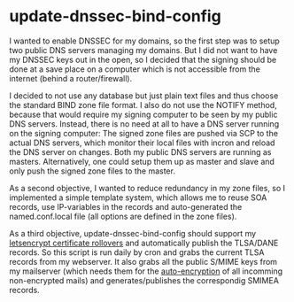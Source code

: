 # update-dnssec-bind-config #

I wanted to enable DNSSEC for my domains, so the first step was to setup two public DNS servers managing my domains. But I did not want to have my DNSSEC keys out in the open, so I decided that the signing should be done at a save place on a computer which is not accessible from the internet (behind a router/firewall).

I decided to not use any database but just plain text files and thus choose the standard BIND zone file format. I also do not use the NOTIFY method, because that would require my signing computer to be seen by my public DNS servers. Instead, there is no need at all to have a DNS server running on the signing computer: The signed zone files are pushed via SCP to the actual DNS servers, which monitor their local files with incron and reload the DNS server on changes. Both my public DNS servers are running as masters. Alternatively, one could setup them up as master and slave and only push the signed zone files to the master.

As a second objective, I wanted to reduce redundancy in my zone files, so I implemented a simple template system, which allows me to reuse SOA records, use IP-variables in the records and auto-generated the named.conf.local file (all options are defined in the zone files).

As a third objective, update-dnssec-bind-config should support my [letsencrypt certificate rollovers](https://github.com/jobisoft/rollover-letsencrypt-certs) and automatically publish the TLSA/DANE records. So this script is run daily by cron and grabs the current TLSA records from my webserver. It also grabs all the public S/MIME keys from my mailserver (which needs them for the [auto-encryption](https://github.com/jobisoft/encrypt-smime) of all incomming non-encrypted mails) and generates/publishes the correspondig SMIMEA records.
